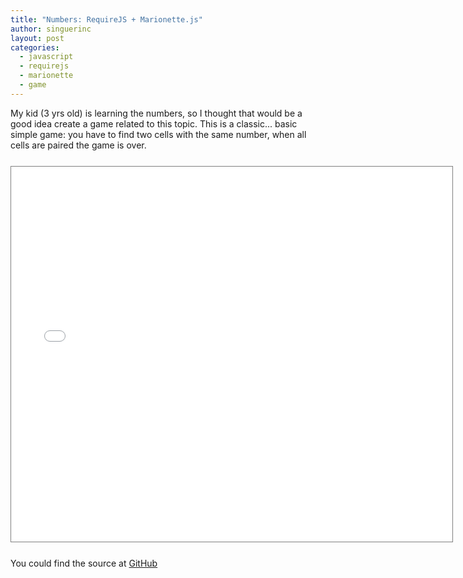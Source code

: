 ```yaml
---
title: "Numbers: RequireJS + Marionette.js"
author: singuerinc
layout: post
categories:
  - javascript
  - requirejs
  - marionette
  - game
---
```


My kid (3 yrs old) is learning the numbers, so I thought that would be a good idea create a game related to this topic.
This is a classic... basic simple game: you have to find two cells with the same number, when all cells are paired the game is over.

<iframe src="/static/code/labs/require-marionette-game/index.html" style="border: 1px solid grey;width: 706px;height: 600px;margin: 25px auto;display: block;"></iframe>

You could find the source at <a href="https://github.com/singuerinc/blog/tree/master/static/code/labs/require-marionette-game" target="\_blank">GitHub</a>
